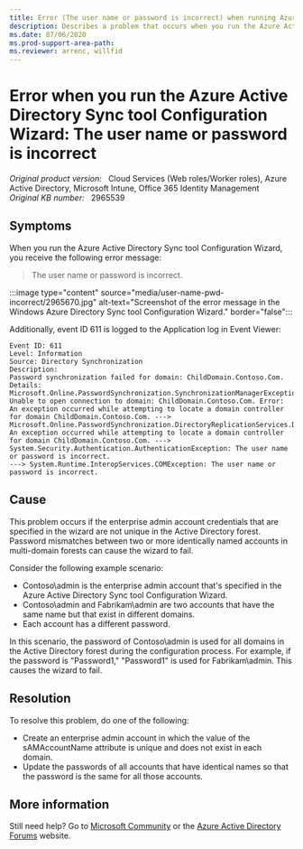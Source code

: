 ```yaml
---
title: Error (The user name or password is incorrect) when running Azure Active Directory Sync tool Configuration Wizard
description: Describes a problem that occurs when you run the Azure Active Directory Sync tool Configuration Wizard, and event ID 611 is logged to the Application log in Event Viewer. Provides a resolution.
ms.date: 07/06/2020
ms.prod-support-area-path: 
ms.reviewer: arrenc, willfid
---
```

# Error when you run the Azure Active Directory Sync tool Configuration Wizard: The user name or password is incorrect

_Original product version:_ &nbsp; Cloud Services (Web roles/Worker roles), Azure Active Directory, Microsoft Intune, Office 365 Identity Management  
_Original KB number:_ &nbsp; 2965539

## Symptoms

When you run the Azure Active Directory Sync tool Configuration Wizard, you receive the following error message:

> The user name or password is incorrect.

:::image type="content" source="media/user-name-pwd-incorrect/2965670.jpg" alt-text="Screenshot of the error message in the Windows Azure Directory Sync tool Configuration Wizard." border="false":::

Additionally, event ID 611 is logged to the Application log in Event Viewer:

```
Event ID: 611
Level: Information
Source: Directory Synchronization
Description:
Password synchronization failed for domain: ChildDomain.Contoso.Com. Details:
Microsoft.Online.PasswordSynchronization.SynchronizationManagerException: Unable to open connection to domain: ChildDomain.Contoso.Com. Error: An exception occurred while attempting to locate a domain controller for domain ChildDomain.Contoso.Com. ---> Microsoft.Online.PasswordSynchronization.DirectoryReplicationServices.DrsCommunicationException: An exception occurred while attempting to locate a domain controller for domain ChildDomain.Contoso.Com. ---> System.Security.Authentication.AuthenticationException: The user name or password is incorrect.
---> System.Runtime.InteropServices.COMException: The user name or password is incorrect.
```

## Cause

This problem occurs if the enterprise admin account credentials that are specified in the wizard are not unique in the Active Directory forest. Password mismatches between two or more identically named accounts in multi-domain forests can cause the wizard to fail.

Consider the following example scenario:

- Contoso\admin is the enterprise admin account that's specified in the Azure Active Directory Sync tool Configuration Wizard.
- Contoso\admin and Fabrikam\admin are two accounts that have the same name but that exist in different domains.
- Each account has a different password.

In this scenario, the password of Contoso\admin is used for all domains in the Active Directory forest during the configuration process. For example, if the password is "Password1," "Password1" is used for Fabrikam\admin. This causes the wizard to fail.

## Resolution

To resolve this problem, do one of the following:

- Create an enterprise admin account in which the value of the sAMAccountName attribute is unique and does not exist in each domain.
- Update the passwords of all accounts that have identical names so that the password is the same for all those accounts.

## More information

Still need help? Go to [Microsoft Community](https://answers.microsoft.com/) or the [Azure Active Directory Forums](https://social.msdn.microsoft.com/Forums/en-US/home?forum=windowsazuread) website.
